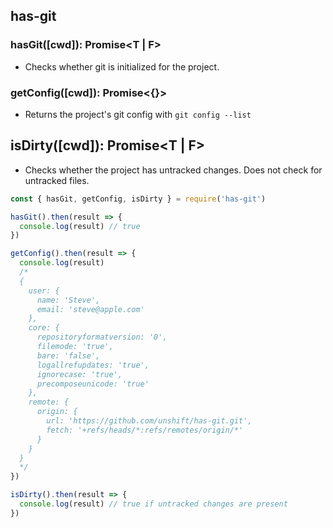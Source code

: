 ## has-git

### hasGit([cwd]): Promise<T | F>
- Checks whether git is initialized for the project. 

### getConfig([cwd]): Promise<{}>
- Returns the project's git config with `git config --list`

## isDirty([cwd]): Promise<T | F>
- Checks whether the project has untracked changes. Does not check for untracked files.

```js
const { hasGit, getConfig, isDirty } = require('has-git')

hasGit().then(result => {
  console.log(result) // true
})

getConfig().then(result => {
  console.log(result) 
  /*
  {
    user: { 
      name: 'Steve', 
      email: 'steve@apple.com' 
    },
    core: { 
      repositoryformatversion: '0',
      filemode: 'true',
      bare: 'false',
      logallrefupdates: 'true',
      ignorecase: 'true',
      precomposeunicode: 'true' 
    },
    remote: { 
      origin: { 
        url: 'https://github.com/unshift/has-git.git',
        fetch: '+refs/heads/*:refs/remotes/origin/*' 
      } 
    } 
  }
  */
})

isDirty().then(result => {
  console.log(result) // true if untracked changes are present
})

```

